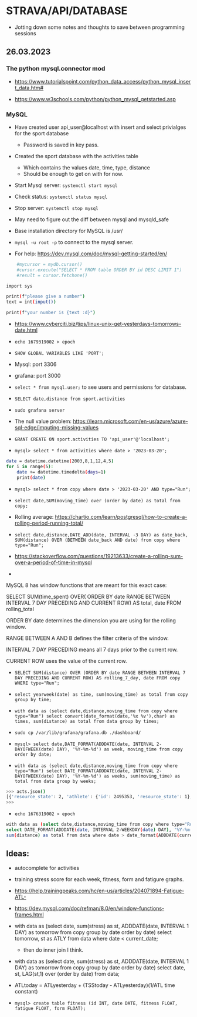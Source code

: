 # STRAVA/API/DATABASE

- Jotting down some notes and thoughts to save between programming sessions

## 26.03.2023

### The python mysql.connector mod

- https://www.tutorialspoint.com/python_data_access/python_mysql_insert_data.htm#

- https://www.w3schools.com/python/python_mysql_getstarted.asp

### MySQL

- Have created user api_user@localhost with insert and select privialges for the sport database
	- Password is saved in key pass.

- Created the sport database with the activities table
	- Which contains the values date, time, type, distance
	- Should be enough to get on with for now.

- Start Mysql server: `systemctl start mysql`

- Check status: `systemctl status mysql`

- Stop server: `systemctl stop mysql`

- May need to figure out the diff between mysql and mysqld_safe

- Base installation directory for MySQL is /usr/

- `mysql -u root -p` to connect to the mysql server.

- For help: https://dev.mysql.com/doc/mysql-getting-started/en/

```sh
    #mycursor = mydb.cursor()
    #cursor.execute("SELECT * FROM table ORDER BY id DESC LIMIT 1")
    #result = cursor.fetchone()
```

```sh
import sys

print(f"please give a number")
text = int(input())

print(f"your number is {text :d}")
```

- https://www.cyberciti.biz/tips/linux-unix-get-yesterdays-tomorrows-date.html

- `echo 1679319002 > epoch`

- `SHOW GLOBAL VARIABLES LIKE 'PORT';`

- Mysql: port 3306
- grafana: port 3000

- `select * from mysql.user;` to see users and permissions for database.

- `SELECT date,distance from sport.activities`

- `sudo grafana server`

- The null value problem: https://learn.microsoft.com/en-us/azure/azure-sql-edge/imputing-missing-values

- `GRANT CREATE ON sport.activities TO 'api_user'@'localhost';`

- `mysql> select * from activities where date > '2023-03-20';`

```sh
date = datetime.datetime(2003,8,1,12,4,5)
for i in range(5): 
    date += datetime.timedelta(days=1)
    print(date) 
```

- `mysql> select * from copy where date > '2023-03-20' AND type="Run";`

- `select date,SUM(moving_time) over (order by date) as total from copy;`

- Rolling average: https://chartio.com/learn/postgresql/how-to-create-a-rolling-period-running-total/

- `select date,distance,DATE_ADD(date, INTERVAL -3 DAY) as date_back, SUM(distance) OVER (BETWEEN date_back AND date) from copy where type="Run";`

- https://stackoverflow.com/questions/19213633/create-a-rolling-sum-over-a-period-of-time-in-mysql

- 

MySQL 8 has window functions that are meant for this exact case:

SELECT
    SUM(time_spent) OVER(
         ORDER BY date RANGE BETWEEN INTERVAL 7 DAY PRECEDING 
         AND CURRENT ROW) AS total,
    date
FROM rolling_total

ORDER BY date determines the dimension you are using for the rolling window.

RANGE BETWEEN A AND B defines the filter criteria of the window.

INTERVAL 7 DAY PRECEDING means all 7 days prior to the current row.

CURRENT ROW uses the value of the current row.

- `SELECT SUM(distance) OVER (ORDER BY date RANGE BETWEEN INTERVAL 7 DAY PRECEDING AND CURRENT ROW) AS rolling_7_day, date FROM copy WHERE type="Run";`

- `select yearweek(date) as time, sum(moving_time) as total from copy group by time;`

- `with data as (select date,distance,moving_time from copy where type="Run") select convert(date_format(date,'%x %v'),char) as times, sum(distance) as total from data group by times;`

- `sudo cp /var/lib/grafana/grafana.db ./dashboard/`

- `mysql> select date,DATE_FORMAT(ADDDATE(date, INTERVAL 2-DAYOFWEEK(date) DAY), '%Y-%m-%d') as week, moving_time from copy order by date;`

- `with data as (select date,distance,moving_time from copy where type="Run") select DATE_FORMAT(ADDDATE(date, INTERVAL 2-DAYOFWEEK(date) DAY), '%Y-%m-%d') as weeks, sum(moving_time) as total from data group by weeks;`

```sh
>>> acts.json()
[{'resource_state': 2, 'athlete': {'id': 2495353, 'resource_state': 1}, 'name': 'A perfect Saturday ', 'distance': 25794.0, 'moving_time': 9075, 'elapsed_time': 10333, 'total_elevation_gain': 549.3, 'type': 'Run', 'sport_type': 'Run', 'workout_type': 0, 'id': 8855402137, 'start_date': '2023-04-08T09:13:39Z', 'start_date_local': '2023-04-08T10:13:39Z', 'timezone': '(GMT+00:00) Europe/London', 'utc_offset': 3600.0, 'location_city': None, 'location_state': None, 'location_country': 'United Kingdom', 'achievement_count': 1, 'kudos_count': 27, 'comment_count': 0, 'athlete_count': 2, 'photo_count': 0, 'map': {'id': 'a8855402137', 'summary_polyline': 'igwyHt|cYcBOg@DoAnBuAlAmCzA{@MsDoBuHtA}IAkAUoCp@cAl@gBPqCfAi@p@aA\\gH|@k@`A_Bx@_LxBu@G}AbBkG`BsCZa@f@eAIyBy@yACwAk@_A_AkIyEsGaH_IgBwAbDS`CH~SU~Aa@`BlAnHWzG]bAuLvGa`@nZgF|CkSzNuLlJeBFm@tEaA`DMuAm@kAIq@y@y@eAkDk@yE{@gDQuAq@yAUuB_AsBOcAe@o@IeDu@cH_AsCC_AYcAi@DeAq@gAGa@k@CyEcAqK\\qBr@wBCoCLo@GmBRsBhA{Aj@kD`AoDpEiDcAqACqBUiA[wCMQy@@OLIn@SMUcGcByG{CwE_HwHmJgIuAH_D_CyC}EoDwI{FsJuDkEqDwC}JgL_JwM}@gCc@eCoEgc@}B_MaBoEwBgEsK}PuFmFuJ{HsHeFeCoAuFcBoJgBkPuBaDy@yC@_F{EGo@x@qChAmG|FsMZa@jAAfB_C~BaAp@{@lAf@N~@dBnB\\jBv@`@l@a@|AJvAzA|BX`AvAZlAAc@~Bc@d@nAr@TxBIfE`DzDr@|B`A|@`A\\ATi@b@QzBTbGxDvCpGz@Zv@g@vCMpAp@|BzBhAhEzDlEpBbDtAfGv@lCrGrLl@nCP`CtAlFf@rDr@n@pBR`CpB~@mB`Ak@tDiE|@a@h@ZfAIh@{Aa@YaAoCGaB}@yBGq@J_Bw@wCGaAcAgA_BeDqAqF@e@^s@JcAB}HZgDVaAXkInE]pDoBzA?~@vA|ArEz@hAnAd@~CHxAxAxAeAz@eDjBmCp@aC@jBNzACnFN|H`AfFJOAN`@N`AbBNlHx@d@bB|BdBp@j@vAfCdLbBfDBbB|@|@dB~F|@vBpBnCnI`JrFxDfD`EzBhDr@dB|ClJ`AfE`A|An@|Cd@IrAr@fAINtAIpCOz@r@dA|@jCpAUfB|AxANNe@NqEv@eCf@m@k@v@?l@XdAp@n@nEVpBi@|BFjBf@hArE^z@jAt@fAtAz@b@fDjGrBfBbCtFHpB`@l@p@~B`BlBv@fAt@~An@d@|BjCh@~@dBtDf@`Cf@dAFxAzAzGRxBtDzA`D^R\\AiBbAqDbAy@~@mA~B{@dHUvA}@jAL~@h@|Ai@vFm@xFiBhDc@bDkA~A_BlD{@nCj@jAlAvADrBhAtEdAfD~AlAbBvCrAxAhCt@~BvA\\t@t@UHPMfC\\hBt@', 'resource_state': 2}, 'trainer': False, 'commute': False, 'manual': False, 'private': False, 'visibility': 'everyone', 'flagged': False, 'gear_id': 'g4131227', 'start_latlng': [51.57, -4.29], 'end_latlng': [51.57, -4.29], 'average_speed': 2.842, 'max_speed': 5.8, 'average_cadence': 81.5, 'has_heartrate': True, 'average_heartrate': 153.6, 'max_heartrate': 178.0, 'heartrate_opt_out': False, 'display_hide_heartrate_option': True, 'elev_high': 191.5, 'elev_low': 0.7, 'upload_id': 9501951628, 'upload_id_str': '9501951628', 'external_id': '64319ed164c7f8145b59bc56.fit', 'from_accepted_tag': False, 'pr_count': 0, 'total_photo_count': 4, 'has_kudoed': False, 'suffer_score': 199.0}]
>>> 
```

- `echo 1676319002 > epoch`

```sh
with data as (select date,distance,moving_time from copy where type="Run" order by date) 
select DATE_FORMAT(ADDDATE(date, INTERVAL 2-WEEKDAY(date) DAY), '%Y-%m-%d') as weeks, 
sum(distance) as total from data where date > date_format(ADDDATE(current_date, INTERVAL -300 DAY),"%Y-%m-%d") group by weeks order by weeks;
```

## Ideas:

- autocomplete for activities
- training stress score for each week, fitness, form and fatigure graphs.

- https://help.trainingpeaks.com/hc/en-us/articles/204071894-Fatigue-ATL-

- https://dev.mysql.com/doc/refman/8.0/en/window-functions-frames.html

- with data as (select date, sum(stress) as st, ADDDATE(date, INTERVAL 1 DAY) as tomorrow from copy group by date order by date) select tomorrow, st as ATLY from data where date < current_date;
    - then do inner join I think.

- with data as (select date, sum(stress) as st, ADDDATE(date, INTERVAL 1 DAY) as tomorrow from copy group by date order by date) select date, st, LAG(st,1) over (order by date) from data;

- ATLtoday = ATLyesterday + (TSStoday - ATLyesterday)(1/ATL time constant)

- `mysql> create table fitness (id INT, date DATE, fitness FLOAT, fatigue FLOAT, form FLOAT);`
